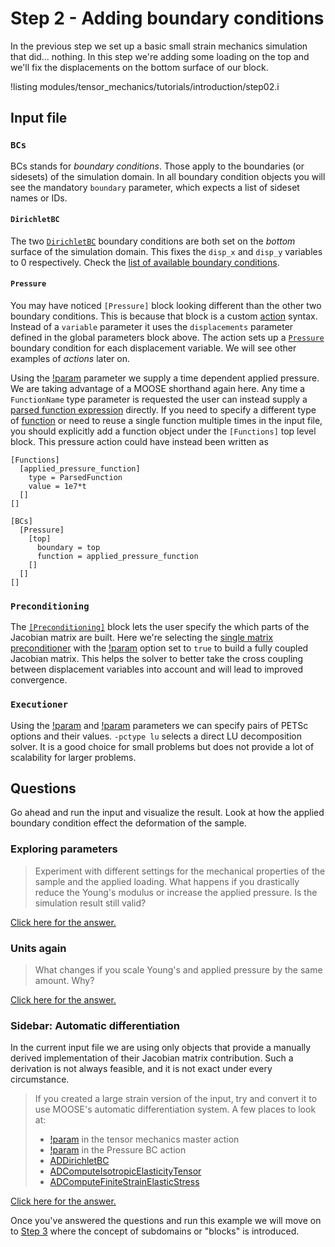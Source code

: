 # Step 2 - Adding boundary conditions

In the previous step we set up a basic small strain mechanics simulation that
did... nothing. In this step we're adding some loading on the top and we'll fix
the displacements on the bottom surface of our block.

!listing modules/tensor_mechanics/tutorials/introduction/step02.i

## Input file

### `BCs`

BCs stands for *boundary conditions*. Those apply to the boundaries (or
sidesets) of the simulation domain. In all boundary condition objects you will
see the mandatory `boundary` parameter, which expects a list of sideset names or
IDs.

#### `DirichletBC`

The two [`DirichletBC`](DirichletBC.md) boundary conditions are both set on the
*bottom* surface of the simulation domain. This fixes the `disp_x` and `disp_y`
variables to 0 respectively. Check the [list of available boundary conditions](tutorials/introduction/supplemental02.md).

#### `Pressure`

You may have noticed `[Pressure]` block looking different than the other two
boundary conditions. This is because that block is a custom
[action](PressureAction.md) syntax. Instead of a `variable` parameter it uses
the `displacements` parameter defined in the global parameters block above. The
action sets up a [`Pressure`](Pressure.md) boundary condition for each
displacement variable. We will see other examples of *actions* later on.

Using the [!param](/BCs/Pressure/PressureAction/function) parameter we supply a
time dependent applied pressure. We are taking advantage of a MOOSE shorthand again here. Any time a `FunctionName` type parameter is requested the user can instead supply a [parsed function expression](MooseParsedFunction.md) directly. If you need to specify a different type of [function](Functions/index.md) or need to reuse a single function multiple times in the input file, you should explicitly add a function object under the `[Functions]` top level block. This pressure action could have instead been written as

```
[Functions]
  [applied_pressure_function]
    type = ParsedFunction
    value = 1e7*t
  []
[]

[BCs]
  [Pressure]
    [top]
      boundary = top
      function = applied_pressure_function
    []
  []
[]

```

### `Preconditioning`

The [`[Preconditioning]`](syntax/Preconditioning/index.md) block lets the user specify the which parts of the Jacobian matrix are built. Here we're selecting the [single matrix preconditioner](SingleMatrixPreconditioner.md) with the [!param](/Preconditioning/SMP/full) option set to `true` to build a fully coupled Jacobian matrix. This helps the solver to better take the cross coupling between displacement variables into account and will lead to improved convergence.

### `Executioner`

Using the [!param](/Executioner/Transient/petsc_options_iname) and
[!param](/Executioner/Transient/petsc_options_value) parameters we can specify
pairs of PETSc options and their values. `-pctype lu` selects a direct LU
decomposition solver. It is a good choice for small problems  but does not provide
a lot of scalability for larger problems.

## Questions

Go ahead and run the input and visualize the result. Look at how the applied
boundary condition effect the deformation of the sample.

### Exploring parameters

> Experiment with different settings for the mechanical properties of the sample
> and the applied loading. What happens if you drastically reduce the Young's
> modulus or increase the applied pressure. Is the simulation result still valid?

[Click here for the answer.](tensor_mechanics/tutorials/introduction/answer02a.md)

### Units again

> What changes if you scale Young's and applied pressure by the same amount. Why?

[Click here for the answer.](tensor_mechanics/tutorials/introduction/answer02b.md)

### Sidebar: Automatic differentiation

In the current input file we are using only objects that provide a manually
derived implementation of their Jacobian matrix contribution. Such a derivation
is not always feasible, and it is not exact under every circumstance.

> If you created a large strain version of the input, try and convert it to use
> MOOSE's automatic differentiation system. A few places to look at:
>
> - [!param](/Modules/TensorMechanics/Master/TensorMechanicsAction/use_automatic_differentiation) in the tensor mechanics master action
> - [!param](/BCs/Pressure/PressureAction/use_automatic_differentiation) in the Pressure BC action
> - [ADDirichletBC](ADDirichletBC.md)
> - [ADComputeIsotropicElasticityTensor](ComputeIsotropicElasticityTensor.md)
> - [ADComputeFiniteStrainElasticStress](ADComputeFiniteStrainElasticStress.md)

[Click here for the answer.](tensor_mechanics/tutorials/introduction/answer02c.md)

Once you've answered the questions and run this example we will move on to
[Step 3](tensor_mechanics/tutorials/introduction/step03.md) where the concept of subdomains or "blocks" is
introduced.
